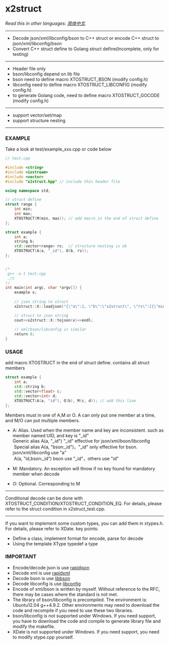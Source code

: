 # x2struct

*Read this in other languages: [简体中文](README.zh-cn.md).*

------

- Decode json/xml/libconfig/bson to C++ struct or encode C++ struct to json/xml/libconfig/bson
- Convert C++ struct define to Golang struct define(Incomplete, only for testing)

------
- Header file only
- bson/libconfig depend on lib file 
- bson need to define macro XTOSTRUCT_BSON (modify config.h)
- libconfig need to define macro XTOSTRUCT_LIBCONFIG (modify config.h)
- to generate Golang code, need to define macro XTOSTRUCT_GOCODE (modify config.h)

------
- support vector/set/map
- support structure nesting

***
### EXAMPLE
Take a look at test/example_xxx.cpp or code below

```C++
// test.cpp

#include <string>
#include <iostream>
#include <vector>
#include "x2struct.hpp" // include this header file

using namespace std;

// struct define
struct range {
    int min;
    int max;
    XTOSTRUCT(M(min, max)); // add macro in the end of struct define
};

struct example {
    int a;
    string b;
    std::vector<range> rs;  // structure nesting is ok
    XTOSTRUCT(A(a, "_id"), O(b, rs));
};


/*
 g++ -o t test.cpp
 ./t
*/
int main(int argc, char *argv[]) {
    example x;
    
    // json string to struct
    x2struct::X::loadjson("{\"a\":1, \"b\":\"x2struct\", \"rs\":[{\"min\":1, \"max\":2}, {\"min\":10, \"max\":20}]}", x, false);

    // struct to json string
    cout<<x2struct::X::tojson(x)<<endl;
    
    // xml/bson/libconfig is similar
    return 0;
}
```

### USAGE
add macro XTOSTRUCT in the end of struct define. contains all struct members
``` C++
struct example {
    int a;
    std::string b;
    std::vector<float> c;
    std::vector<int> d;
    XTOSTRUCT(A(a, "id"), O(b), M(c, d)); // add this line
};
```

Members must in one of A,M or O. A can only put one member at a time, and M/O can put multiple members.

- A: Alias. Used when the member name and key are inconsistent. such as member named UID, and key is "_id"<br>
  Generic alias  A(a, "_id")  "_id" effective for json/xml/bson/libconfig <br>
  Special alias A(a, "bson:_id")，"_id" only effective for bson. json/xml/libconfig use "a" <br>
  A(a, "id,bson:_id") bson use "_id"，others use "id"

- M: Mandatory. An exception will throw if no key found for mandatory member when decode
- O: Optional. Corresponding to M

***
Conditional decode can be done with XTOSTRUCT_CONDITION/XTOSTRUCT_CONDITION_EQ.
For details, please refer to the struct condition in x2struct_test.cpp.
***

If you want to implement some custom types, you can add them in xtypes.h. For details, please refer to XDate. key points:
- Define a class, implement format for encode, parse for decode
- Using the template XType typedef a type


### IMPORTANT
- Encode/decode json is use [rapidjson](https://github.com/Tencent/rapidjson)
- Decode xml is use [rapidxml](http://rapidxml.sourceforge.net)
- Decode bson is use [libbson](https://github.com/mongodb/libbson/tree/1.0.0)
- Decode libconfig is use [libconfig](https://github.com/hyperrealm/libconfig)
- Encode of xml/bson is written by myself. Without reference to the RFC, there may be cases where the standard is not met.
- The library of bson/libconfig is precompiled. The environment is: Ubuntu12.04 g++4.9.2. Other environments may need to download the code and recompile if you need to use these two libraries.
- bson/libconfig is not supported under Windows. If you need support, you have to download the code and compile to generate library file and modify the makefile.
- XDate is not supported under Windows. If you need support, you need to modify xtype.cpp yourself.

